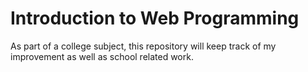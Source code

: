 # Introduction to Web Programming
As part of a college subject, this repository will keep track of my improvement as well as school related work.
